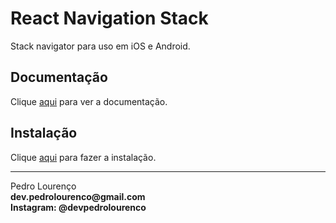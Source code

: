 # React Navigation Stack

Stack navigator para uso em iOS e Android.

## Documentação

Clique [aqui](https://github.com/react-navigation/stack#readme) para ver a documentação.

## Instalação

Clique [aqui](https://www.npmjs.com/package/react-navigation-stack) para fazer a instalação.

<hr>
<stong>Pedro Lourenço</strong><br>
<Strong>dev.pedrolourenco@gmail.com</strong><br>
<Strong>Instagram: @devpedrolourenco</strong>